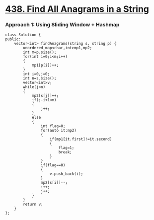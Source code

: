 # <a href="https://leetcode.com/problems/find-all-anagrams-in-a-string/">438. Find All Anagrams in a String</a>

### Approach 1: Using Sliding Window + Hashmap 
```
class Solution {
public:
    vector<int> findAnagrams(string s, string p) {
        unordered_map<char,int>mp1,mp2;
        int m=p.size();
        for(int i=0;i<m;i++)
        {
            mp1[p[i]]++;
        }
        int i=0,j=0;
        int n=s.size();
        vector<int>v;
        while(j<n)
        {
            mp2[s[j]]++;
            if(j-i+1<m)
            {
                j++;
            }
            else
            {
                int flag=0;
                for(auto it:mp2)
                {
                    if(mp1[it.first]!=it.second)
                    {
                        flag=1;
                        break;
                    }
                }
                if(flag==0)
                {
                    v.push_back(i);
                }
                mp2[s[i]]--;
                i++;
                j++;
            }
        }
        return v;
    }
};
```